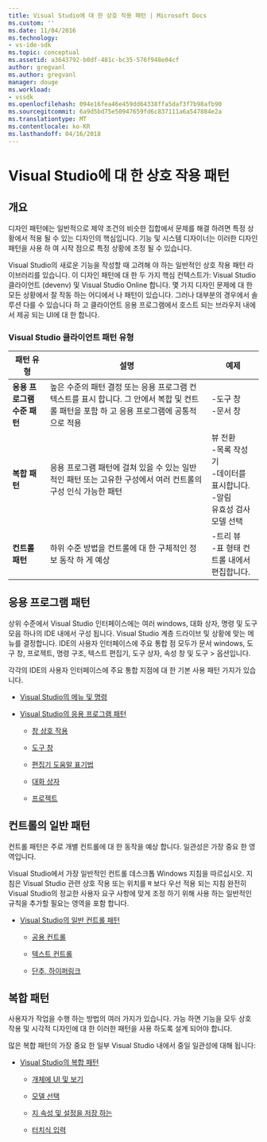 ```yaml
---
title: Visual Studio에 대 한 상호 작용 패턴 | Microsoft Docs
ms.custom: ''
ms.date: 11/04/2016
ms.technology:
- vs-ide-sdk
ms.topic: conceptual
ms.assetid: a3643792-b0df-481c-bc35-576f948e04cf
author: gregvanl
ms.author: gregvanl
manager: douge
ms.workload:
- vssdk
ms.openlocfilehash: 094e16fea46e459dd64338ffa5daf3f7b98afb90
ms.sourcegitcommit: 6a9d5bd75e50947659fd6c837111a6a547884e2a
ms.translationtype: MT
ms.contentlocale: ko-KR
ms.lasthandoff: 04/16/2018
---
```

# <a name="interaction-patterns-for-visual-studio"></a>Visual Studio에 대 한 상호 작용 패턴
## <a name="overview"></a>개요  
 디자인 패턴에는 일반적으로 제약 조건의 비슷한 집합에서 문제를 해결 하려면 특정 상황에서 적용 될 수 있는 디자인의 핵심입니다. 기능 및 시스템 디자이너는 이러한 디자인 패턴을 사용 하 여 시작 점으로 특정 상황에 조정 될 수 있습니다.  
  
 Visual Studio의 새로운 기능을 작성할 때 고려해 야 하는 일반적인 상호 작용 패턴 라이브러리를 있습니다. 이 디자인 패턴에 대 한 두 가지 핵심 컨텍스트가: Visual Studio 클라이언트 (devenv) 및 Visual Studio Online 합니다. 몇 가지 디자인 문제에 대 한 모든 상황에서 잘 작동 하는 어디에서 나 패턴이 있습니다. 그러나 대부분의 경우에서 솔루션 다를 수 있습니다 하 고 클라이언트 응용 프로그램에서 호스트 되는 브라우저 내에서 제공 되는 UI에 대 한 합니다.  
  
### <a name="visual-studio-client-pattern-types"></a>Visual Studio 클라이언트 패턴 유형  
  
|패턴 유형|설명|예제|  
|------------------|-----------------|--------------|  
|**응용 프로그램 수준 패턴**|높은 수준의 패턴 결정 또는 응용 프로그램 컨텍스트를 표시 합니다. 그 안에서 복합 및 컨트롤 패턴을 포함 하 고 응용 프로그램에 공통적으로 적용|-도구 창<br />-문서 창|  
|**복합 패턴**|응용 프로그램 패턴에 걸쳐 있을 수 있는 일반적인 패턴 또는 고유한 구성에서 여러 컨트롤의 구성 인식 가능한 패턴|뷰 전환<br />-목록 작성기<br />-데이터를 표시합니다.<br />-알림<br />유효성 검사<br />모델 선택|  
|**컨트롤 패턴**|하위 수준 방법을 컨트롤에 대 한 구체적인 정보 동작 하 게 예상|-트리 뷰<br />-표 형태 컨트롤 내에서 편집합니다.|  
  
## <a name="application-patterns"></a>응용 프로그램 패턴  
 상위 수준에서 Visual Studio 인터페이스에는 여러 windows, 대화 상자, 명령 및 도구 모음 하나의 IDE 내에서 구성 됩니다. Visual Studio 계층 드라이브 및 상황에 맞는 메뉴를 결정합니다. IDE의 사용자 인터페이스에 주요 통합 점 모두가 문서 windows, 도구 창, 프로젝트, 명령 구조, 텍스트 편집기, 도구 상자, 속성 창 및 도구 > 옵션입니다.  
  
 각각의 IDE의 사용자 인터페이스에 주요 통합 지점에 대 한 기본 사용 패턴 가지가 있습니다.  
  
-   [Visual Studio의 메뉴 및 명령](../../extensibility/ux-guidelines/menus-and-commands-for-visual-studio.md)  
  
-   [Visual Studio의 응용 프로그램 패턴](../../extensibility/ux-guidelines/application-patterns-for-visual-studio.md)  
  
    -   [창 상호 작용](../../extensibility/ux-guidelines/application-patterns-for-visual-studio.md#BKMK_WindowInteractions)  
  
    -   [도구 창](../../extensibility/ux-guidelines/application-patterns-for-visual-studio.md#BKMK_ToolWindows)  
  
    -   [편집기 도움말 표기법](../../extensibility/ux-guidelines/application-patterns-for-visual-studio.md#BKMK_DocumentEditorConventions)  
  
    -   [대화 상자](../../extensibility/ux-guidelines/application-patterns-for-visual-studio.md#BKMK_Dialogs)  
  
    -   [프로젝트](../../extensibility/ux-guidelines/application-patterns-for-visual-studio.md#BKMK_Projects)  
  
## <a name="common-control-patterns"></a>컨트롤의 일반 패턴  
 컨트롤 패턴은 주로 개별 컨트롤에 대 한 동작을 예상 합니다. 일관성은 가장 중요 한 영역입니다.  
  
 Visual Studio에서 가장 일반적인 컨트롤 데스크톱 Windows 지침을 따르십시오. 지침은 Visual Studio 관련 상호 작용 또는 위치를 म 보다 우선 적용 되는 지침 완전히 Visual Studio의 정교한 사용자 요구 사항에 맞게 조정 하기 위해 사용 하는 일반적인 규칙을 추가할 필요는 영역을 포함 합니다.  
  
-   [Visual Studio의 일반 컨트롤 패턴](../../extensibility/ux-guidelines/common-control-patterns-for-visual-studio.md)  
  
    -   [공용 컨트롤](../../extensibility/ux-guidelines/common-control-patterns-for-visual-studio.md#BKMK_CommonControls)  
  
    -   [텍스트 컨트롤](../../extensibility/ux-guidelines/common-control-patterns-for-visual-studio.md#BKMK_TextControls)  
  
    -   [단추, 하이퍼링크](../../extensibility/ux-guidelines/common-control-patterns-for-visual-studio.md#BKMK_ButtonsAndHyperlinks)  
  
## <a name="composite-patterns"></a>복합 패턴  
 사용자가 작업을 수행 하는 방법의 여러 가지가 있습니다. 가능 하면 기능을 모두 상호 작용 및 시각적 디자인에 대 한 이러한 패턴을 사용 하도록 설계 되어야 합니다.  
  
 많은 복합 패턴의 가장 중요 한 일부 Visual Studio 내에서 중일 일관성에 대해 됩니다:  
  
-   [Visual Studio의 복합 패턴](../../extensibility/ux-guidelines/composite-patterns-for-visual-studio.md)  
  
    -   [개체에 UI 및 보기](../../extensibility/ux-guidelines/composite-patterns-for-visual-studio.md#BKMK_OnObjectUI)  
  
    -   [모델 선택](../../extensibility/ux-guidelines/composite-patterns-for-visual-studio.md#BKMK_SelectionModels)  
  
    -   [지 속성 및 설정을 저장 하는](../../extensibility/ux-guidelines/composite-patterns-for-visual-studio.md#BKMK_PersistenceAndSavingSettings)  
  
    -   [터치식 입력](../../extensibility/ux-guidelines/composite-patterns-for-visual-studio.md#BKMK_TouchInput)